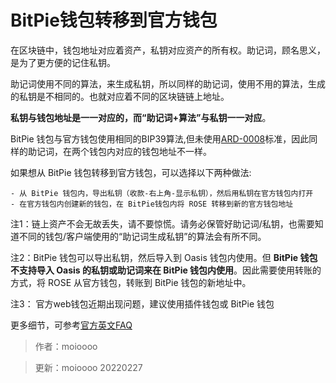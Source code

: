 # BitPie钱包转移到官方钱包

在区块链中，钱包地址对应着资产，私钥对应资产的所有权。助记词，顾名思义，是为了更方便的记住私钥。

助记词使用不同的算法，来生成私钥，所以同样的助记词，使用不用的算法，生成的私钥是不相同的。也就对应着不同的区块链链上地址。

**私钥与钱包地址是一一对应的，而“助记词+算法”与私钥一一对应**。

BitPie 钱包与官方钱包使用相同的BIP39算法,但未使用[ARD-0008](https://github.com/oasisprotocol/oasis-core/blob/master/docs/adr/0008-standard-account-key-generation.md)标准，因此同样的助记词，在两个钱包内对应的钱包地址不一样。

如果想从 BitPie 钱包转移到官方钱包，可以选择以下两种做法:

    - 从 BitPie 钱包内，导出私钥（收款-右上角-显示私钥），然后用私钥在官方钱包内打开
    - 在官方钱包内创建新的钱包，在 BitPie钱包内将 ROSE 转移到新的官方钱包地址

注1：链上资产不会无故丢失，请不要惊慌。请务必保管好助记词/私钥，也需要知道不同的钱包/客户端使用的“助记词生成私钥”的算法会有所不同。

注2：BitPie 钱包可以导出私钥，然后导入到 Oasis 钱包内使用。但 **BitPie 钱包不支持导入 Oasis 的私钥或助记词来在 BitPie 钱包内使用**。因此需要使用转账的方式，将 ROSE 从官方钱包，转账到 BitPie 钱包的新地址中。 

注3： 官方web钱包近期出现问题，建议使用插件钱包或 BitPie 钱包

更多细节，可参考[官方英文FAQ](https://docs.oasis.dev/general/manage-tokens/faq#how-can-i-export-my-bitpie-wallets-oasis-account-private-key)

> 作者：moioooo

> 更新：moioooo 20220227